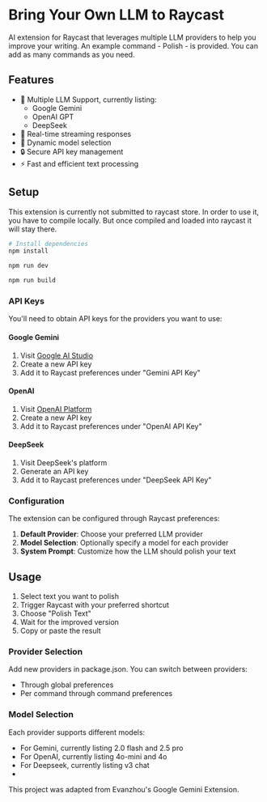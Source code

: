 # Bring Your Own LLM to Raycast

AI extension for Raycast that leverages multiple LLM providers to help you improve your writing.
An example command - Polish - is provided. You can add as many commands as you need.

## Features

- 🔄 Multiple LLM Support, currently listing:
  - Google Gemini
  - OpenAI GPT
  - DeepSeek
- 🌊 Real-time streaming responses
- 🎯 Dynamic model selection
- 🔒 Secure API key management
- ⚡️ Fast and efficient text processing


## Setup

This extension is currently not submitted to raycast store. In order to use it, you have to compile locally. But once compiled and loaded into raycast it will stay there.


```bash
# Install dependencies
npm install

npm run dev

npm run build
```

### API Keys

You'll need to obtain API keys for the providers you want to use:

#### Google Gemini
1. Visit [Google AI Studio](https://makersuite.google.com/app/apikey)
2. Create a new API key
3. Add it to Raycast preferences under "Gemini API Key"

#### OpenAI
1. Visit [OpenAI Platform](https://platform.openai.com/api-keys)
2. Create a new API key
3. Add it to Raycast preferences under "OpenAI API Key"

#### DeepSeek
1. Visit DeepSeek's platform
2. Generate an API key
3. Add it to Raycast preferences under "DeepSeek API Key"

### Configuration

The extension can be configured through Raycast preferences:

1. **Default Provider**: Choose your preferred LLM provider
2. **Model Selection**: Optionally specify a model for each provider
3. **System Prompt**: Customize how the LLM should polish your text

## Usage

1. Select text you want to polish
2. Trigger Raycast with your preferred shortcut
3. Choose "Polish Text"
4. Wait for the improved version
5. Copy or paste the result

### Provider Selection

Add new providers in package.json.
You can switch between providers:
- Through global preferences
- Per command through command preferences

### Model Selection

Each provider supports different models:
- For Gemini, currently listing 2.0 flash and 2.5 pro
- For OpenAI, currently listing 4o-mini and 4o
- For Deepseek, currently listing v3 chat
- 

This project was adapted from Evanzhou's Google Gemini Extension.